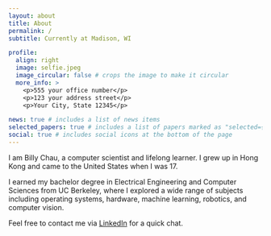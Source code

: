 ```yaml
---
layout: about
title: About
permalink: /
subtitle: Currently at Madison, WI

profile:
  align: right
  image: selfie.jpeg
  image_circular: false # crops the image to make it circular
  more_info: >
    <p>555 your office number</p>
    <p>123 your address street</p>
    <p>Your City, State 12345</p>

news: true # includes a list of news items
selected_papers: true # includes a list of papers marked as "selected={true}"
social: true # includes social icons at the bottom of the page
---
```


I am Billy Chau, a computer scientist and lifelong learner. I grew up in Hong Kong and came to the United States when I was 17.

I earned my bachelor degree in Electrical Engineering and Computer Sciences from UC Berkeley, where I explored a wide range of subjects including operating systems, hardware, machine learning, robotics, and computer vision.

Feel free to contact me via [LinkedIn](https://www.linkedin.com/in/billy-chau-59060913a/) for a quick chat.

